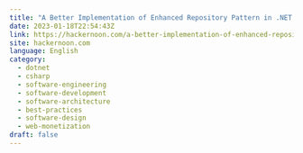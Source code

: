 ```yaml
---
title: "A Better Implementation of Enhanced Repository Pattern in .NET C#"
date: 2023-01-18T22:54:43Z
link: https://hackernoon.com/a-better-implementation-of-enhanced-repository-pattern-in-net-c?source=rss&utm_medium=RSS&utm_source=news.12bit.vn
site: hackernoon.com
language: English
category:
  - dotnet
  - csharp
  - software-engineering
  - software-development
  - software-architecture
  - best-practices
  - software-design
  - web-monetization
draft: false
---
```

